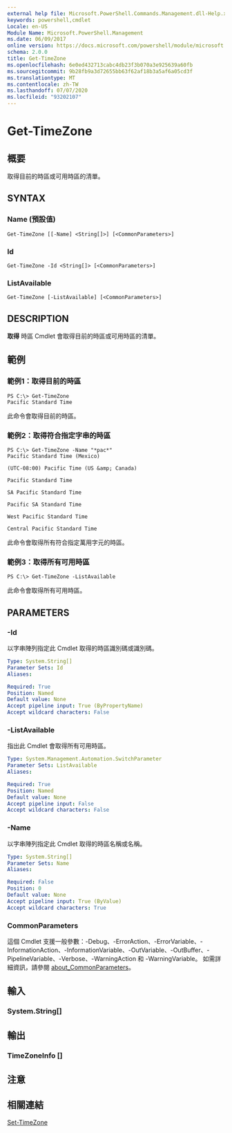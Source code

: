```yaml
---
external help file: Microsoft.PowerShell.Commands.Management.dll-Help.xml
keywords: powershell,cmdlet
Locale: en-US
Module Name: Microsoft.PowerShell.Management
ms.date: 06/09/2017
online version: https://docs.microsoft.com/powershell/module/microsoft.powershell.management/get-timezone?view=powershell-7.1&WT.mc_id=ps-gethelp
schema: 2.0.0
title: Get-TimeZone
ms.openlocfilehash: 6e0ed432713cabc4db23f3b070a3e925639a60fb
ms.sourcegitcommit: 9b28fb9a3d72655bb63f62af18b3a5af6a05cd3f
ms.translationtype: MT
ms.contentlocale: zh-TW
ms.lasthandoff: 07/07/2020
ms.locfileid: "93202107"
---
```

# Get-TimeZone

## 概要
取得目前的時區或可用時區的清單。

## SYNTAX

### Name (預設值)

```
Get-TimeZone [[-Name] <String[]>] [<CommonParameters>]
```

### Id

```
Get-TimeZone -Id <String[]> [<CommonParameters>]
```

### ListAvailable

```
Get-TimeZone [-ListAvailable] [<CommonParameters>]
```

## DESCRIPTION

**取得** 時區 Cmdlet 會取得目前的時區或可用時區的清單。

## 範例

### 範例1：取得目前的時區

```
PS C:\> Get-TimeZone
Pacific Standard Time
```

此命令會取得目前的時區。

### 範例2：取得符合指定字串的時區

```
PS C:\> Get-TimeZone -Name "*pac*"
Pacific Standard Time (Mexico)

(UTC-08:00) Pacific Time (US &amp; Canada)

Pacific Standard Time

SA Pacific Standard Time

Pacific SA Standard Time

West Pacific Standard Time

Central Pacific Standard Time
```

此命令會取得所有符合指定萬用字元的時區。

### 範例3：取得所有可用時區

```
PS C:\> Get-TimeZone -ListAvailable
```

此命令會取得所有可用時區。

## PARAMETERS

### -Id

以字串陣列指定此 Cmdlet 取得的時區識別碼或識別碼。

```yaml
Type: System.String[]
Parameter Sets: Id
Aliases:

Required: True
Position: Named
Default value: None
Accept pipeline input: True (ByPropertyName)
Accept wildcard characters: False
```

### -ListAvailable

指出此 Cmdlet 會取得所有可用時區。

```yaml
Type: System.Management.Automation.SwitchParameter
Parameter Sets: ListAvailable
Aliases:

Required: True
Position: Named
Default value: None
Accept pipeline input: False
Accept wildcard characters: False
```

### -Name

以字串陣列指定此 Cmdlet 取得的時區名稱或名稱。

```yaml
Type: System.String[]
Parameter Sets: Name
Aliases:

Required: False
Position: 0
Default value: None
Accept pipeline input: True (ByValue)
Accept wildcard characters: True
```

### CommonParameters

這個 Cmdlet 支援一般參數：-Debug、-ErrorAction、-ErrorVariable、-InformationAction、-InformationVariable、-OutVariable、-OutBuffer、-PipelineVariable、-Verbose、-WarningAction 和 -WarningVariable。 如需詳細資訊，請參閱 [about_CommonParameters](https://go.microsoft.com/fwlink/?LinkID=113216)。

## 輸入

### System.String[]

## 輸出

### TimeZoneInfo []

## 注意

## 相關連結

[Set-TimeZone](Set-TimeZone.md)

